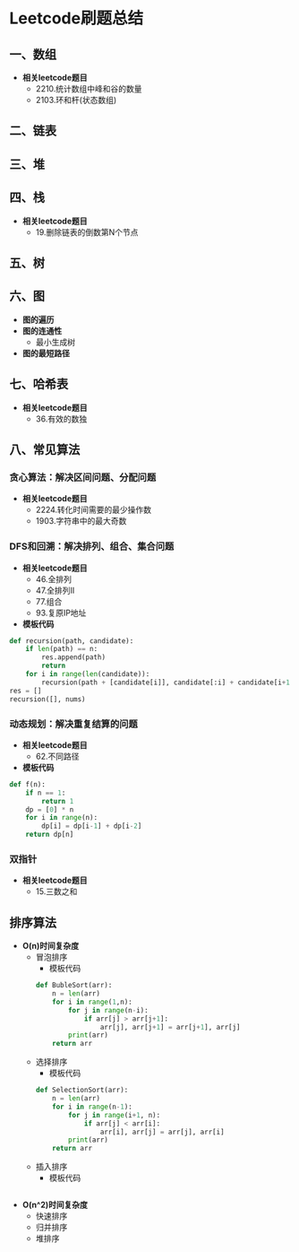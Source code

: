 # Leetcode刷题总结
## 一、数组
* **相关leetcode题目**
    * 2210.统计数组中峰和谷的数量
    * 2103.环和杆(状态数组)
## 二、链表
## 三、堆
## 四、栈
* **相关leetcode题目**
    * 19.删除链表的倒数第N个节点
## 五、树
## 六、图
* **图的遍历**
* **图的连通性**
    * 最小生成树
* **图的最短路径**
## 七、哈希表
* **相关leetcode题目**
    * 36.有效的数独
## 八、常见算法
### 贪心算法：解决区间问题、分配问题
* **相关leetcode题目**
    - 2224.转化时间需要的最少操作数
    - 1903.字符串中的最大奇数
### DFS和回溯：解决排列、组合、集合问题
* **相关leetcode题目**  
    - 46.全排列
    - 47.全排列II  
    - 77.组合  
    - 93.复原IP地址
* **模板代码**
```python
def recursion(path, candidate):
    if len(path) == n:
        res.append(path)
        return
    for i in range(len(candidate)):
        recursion(path + [candidate[i]], candidate[:i] + candidate[i+1:])
res = []
recursion([], nums)
```
### 动态规划：解决重复结算的问题
* **相关leetcode题目**
    - 62.不同路径
* **模板代码**
```python
def f(n):
    if n == 1:
        return 1
    dp = [0] * n
    for i in range(n):
        dp[i] = dp[i-1] + dp[i-2]
    return dp[n]
```
### 双指针
* **相关leetcode题目**
    * 15.三数之和
## 排序算法
* **O(n)时间复杂度**
    * 冒泡排序
    	* 模板代码
		```python
		def BubleSort(arr):
		    n = len(arr)
            for i in range(1,n):
                for j in range(n-i):
                    if arr[j] > arr[j+1]:
                        arr[j], arr[j+1] = arr[j+1], arr[j]
		        print(arr)
		    return arr
		```
    * 选择排序
    	* 模板代码
    	```python
		def SelectionSort(arr):
		    n = len(arr)
            for i in range(n-1):
                for j in range(i+1, n):
		            if arr[j] < arr[i]:
		                arr[i], arr[j] = arr[j], arr[i]
		        print(arr)
            return arr
		```
    * 插入排序
        * 模板代码
        ```python
        
        ```
* **O(n^2)时间复杂度**
	* 快速排序
	* 归并排序
	* 堆排序
